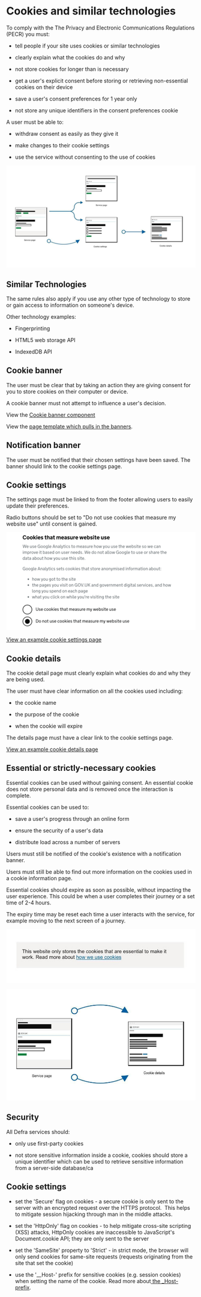 # Cookies and similar technologies

To comply with the The Privacy and Electronic Communications Regulations (PECR) you must:

-   tell people if your site uses cookies or similar technologies

-   clearly explain what the cookies do and why

-   not store cookies for longer than is necessary  

-   get a user's explicit consent before storing or retrieving non-essential cookies on their device

-   save a user's consent preferences for 1 year only

-   not store any unique identifiers in the consent preferences cookie

A user must be able to:

-   withdraw consent as easily as they give it

-   make changes to their cookie settings

-   use the service without consenting to the use of cookies 

![Cookie consent flow diagram](/img/consent-flow.jpg)

## Similar Technologies

The same rules also apply if you use any other type of technology to store or gain access to information on someone's device.

Other technology examples:

-   Fingerprinting

-   HTML5 web storage API

-   IndexedDB API

## Cookie banner

The user must be clear that by taking an action they are giving consent for you to store cookies on their computer or device.

A cookie banner must not attempt to influence a user's decision.

View the [Cookie banner component](https://components.publishing.service.gov.uk/component-guide/cookie_banner)

View the [page template which pulls in the banners](https://github.com/alphagov/static/blob/54706a6eddcf71e2d6cd36b3239798293530d4e6/app/views/layouts/govuk_template.html.erb#L50).

## Notification banner

The user must be notified that their chosen settings have been saved. The banner should link to the cookie settings page.

## Cookie settings

The settings page must be linked to from the footer allowing users to easily update their preferences.

Radio buttons should be set to "Do not use cookies that measure my website use" until consent is gained.

![cookie settings page](/img/cookie-settings.png)

[View an example cookie settings page](https://www.gov.uk/help/cookies)

## Cookie details

The cookie detail page must clearly explain what cookies do and why they are being used.

The user must have clear information on all the cookies used including:

-   the cookie name

-   the purpose of the cookie

-   when the cookie will expire

The details page must have a clear link to the cookie settings page.

[View an example cookie details page](https://www.gov.uk/help/cookie-details)

## Essential or strictly-necessary cookies

Essential cookies can be used without gaining consent. An essential cookie does not store personal data and is removed once the interaction is complete.

Essential cookies can be used to: 

-   save a user's progress through an online form

-   ensure the security of a user's data

-   distribute load across a number of servers

Users must still be notified of the cookie's existence with a notification banner.

Users must still be able to find out more information on the cookies used in a cookie information page.

Essential cookies should expire as soon as possible, without impacting the user experience. This could be when a user completes their journey or a set time of 2-4 hours.

The expiry time may be reset each time a user interacts with the service, for example moving to the next screen of a journey.

![Notification banner](/img/notification-banner.jpg)

![eessential cookies flow](/img/essential-cookies.jpg)


## Security

All Defra services should:

-   only use first-party cookies

-   not store sensitive information inside a cookie, cookies should store a unique identifier which can be used to retrieve sensitive information from a server-side database/ca

## Cookie settings

-   set the 'Secure' flag on cookies - a secure cookie is only sent to the server with an encrypted request over the HTTPS protocol.  This helps to mitigate session hijacking through man in the middle attacks.

-   set the 'HttpOnly' flag on cookies - to help mitigate cross-site scripting (XSS) attacks, HttpOnly cookies are inaccessible to JavaScript's Document.cookie API; they are only sent to the server

-   set the 'SameSite' property to 'Strict' - in strict mode, the browser will only send cookies for same-site requests (requests originating from the site that set the cookie)

-   use the '__Host-' prefix for sensitive cookies (e.g. session cookies) when setting the name of the cookie. Read more about[ the _Host- prefix](https://developer.mozilla.org/en-US/docs/Web/HTTP/Cookies#Cookie_prefixes).